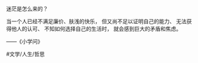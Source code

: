 迷茫是怎么来的？

当一个人已经不满足廉价、肤浅的快乐，
但又尚不足以证明自己的能力、
无法获得他人的认可、
不知如何选择自己的生活时，
就会感到巨大的矛盾和焦虑。

——《小学问》

#文学/人生/哲思 